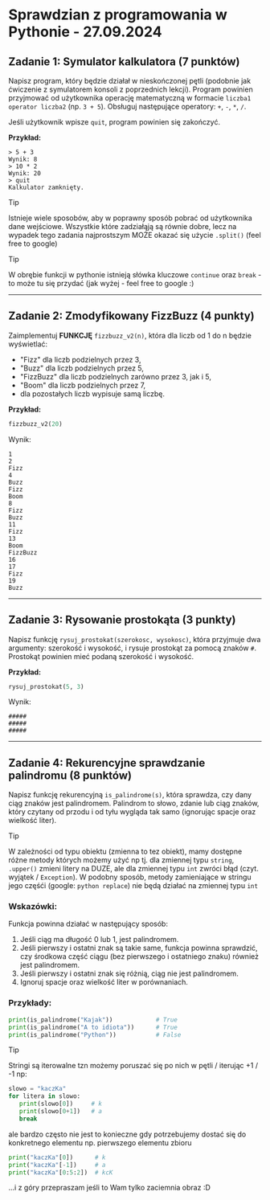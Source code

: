 
# Sprawdzian z programowania w Pythonie - 27.09.2024

## Zadanie 1: Symulator kalkulatora (7 punktów)
Napisz program, który będzie działał w nieskończonej pętli (podobnie jak ćwiczenie z symulatorem konsoli z poprzednich lekcji). Program powinien przyjmować od użytkownika operację matematyczną w formacie `liczba1 operator liczba2` (np. `3 + 5`). Obsługuj następujące operatory: `+`, `-`, `*`, `/`. 

Jeśli użytkownik wpisze `quit`, program powinien się zakończyć.

**Przykład:**
```
> 5 + 3
Wynik: 8
> 10 * 2
Wynik: 20
> quit
Kalkulator zamknięty.
```

> [!TIP] 
> Istnieje wiele sposobów, aby w poprawny sposób pobrać od użytkownika dane wejściowe. 
> Wszystkie które zadziałąją są równie dobre, lecz na wypadek tego zadania najprostszym MOŻE okazać się użycie `.split()` (feel free to google)

> [!TIP] 
> W obrębie funkcji w pythonie istnieją słówka kluczowe `continue` oraz `break` - to może tu się przydać (jak wyżej - feel free to google :)

---

## Zadanie 2: Zmodyfikowany FizzBuzz (4 punkty)
Zaimplementuj **FUNKCJĘ** `fizzbuzz_v2(n)`, która dla liczb od 1 do n będzie wyświetlać:
- "Fizz" dla liczb podzielnych przez 3,
- "Buzz" dla liczb podzielnych przez 5,
- "FizzBuzz" dla liczb podzielnych zarówno przez 3, jak i 5,
- "Boom" dla liczb podzielnych przez 7,
- dla pozostałych liczb wypisuje samą liczbę.

**Przykład:**
```python
fizzbuzz_v2(20)
```

Wynik:
```
1
2
Fizz
4
Buzz
Fizz
Boom
8
Fizz
Buzz
11
Fizz
13
Boom
FizzBuzz
16
17
Fizz
19
Buzz
```

---

## Zadanie 3: Rysowanie prostokąta (3 punkty)
Napisz funkcję `rysuj_prostokat(szerokosc, wysokosc)`, która przyjmuje dwa argumenty: szerokość i wysokość, i rysuje prostokąt za pomocą znaków `#`. Prostokąt powinien mieć podaną szerokość i wysokość.

**Przykład:**
```python
rysuj_prostokat(5, 3)
```

Wynik:
```
#####
#####
#####
```

---
## Zadanie 4: Rekurencyjne sprawdzanie palindromu (8 punktów)
Napisz funkcję rekurencyjną `is_palindrome(s)`, która sprawdza, czy dany ciąg znaków jest palindromem. Palindrom to słowo, zdanie lub ciąg znaków, który czytany od przodu i od tyłu wygląda tak samo (ignorując spacje oraz wielkość liter).

> [!TIP] 
> W zależności od typu obiektu (zmienna to tez obiekt), mamy dostępne różne metody których możemy użyć np tj. dla zmiennej typu `string`, `.upper()` zmieni litery na DUZE, 
> ale dla zmiennej typu `int` zwróci błąd (czyt. wyjątek / `Exception`). W podobny sposób, metody zamieniające w stringu jego częśći (google: `python replace`) nie będą działać na zmiennej typu `int`

### Wskazówki:

Funkcja powinna działać w następujący sposób:

1. Jeśli ciąg ma długość 0 lub 1, jest palindromem.
2. Jeśli pierwszy i ostatni znak są takie same, funkcja powinna sprawdzić, czy środkowa część ciągu (bez pierwszego i ostatniego znaku) również jest palindromem.
3. Jeśli pierwszy i ostatni znak się różnią, ciąg nie jest palindromem.
4. Ignoruj spacje oraz wielkość liter w porównaniach.

### Przykłady:

```python
print(is_palindrome("Kajak"))            # True
print(is_palindrome("A to idiota"))      # True
print(is_palindrome("Python"))           # False
```

> [!TIP] 
> Stringi są iterowalne tzn możemy poruszać się po nich w pętli / iterując +1 / -1 np:
> ```python
> slowo = "kaczKa"
> for litera in slowo:
>    print(slowo[0])     # k
>    print(slowo[0+1])   # a
>    break
> ```
> ale bardzo często nie jest to konieczne gdy potrzebujemy dostać się do konkretnego elementu np. pierwszego elementu zbioru
> ```python
> print("kaczKa"[0])      # k
> print("kaczKa"[-1])     # a
> print("kaczKa"[0:5:2])  # kcK
> ```
> ...i z góry przepraszam jeśli to Wam tylko zaciemnia obraz :D
